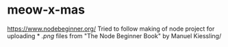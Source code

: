 # meow-x-mas
https://www.nodebeginner.org/
Tried to follow making of node project for uploading * *.png* files from "The Node Beginner Book" by Manuel Kiessling/

